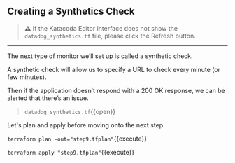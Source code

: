 ## Creating a Synthetics Check

> ⚠️ If the Katacoda Editor interface does not show the `datadog_synthetics.tf` file, please click the <i class="fa fa-sync"></i> Refresh button.

---

The next type of monitor we’ll set up is called a synthetic check.

A synthetic check will allow us to specify a URL to check every minute (or few minutes).

Then if the application doesn’t respond with a 200 OK response, we can be alerted that there’s an issue.

> `datadog_synthetics.tf`{{open}}

Let's plan and apply before moving onto the next step.

`terraform plan -out="step9.tfplan"`{{execute}}

`terraform apply "step9.tfplan"`{{execute}}
